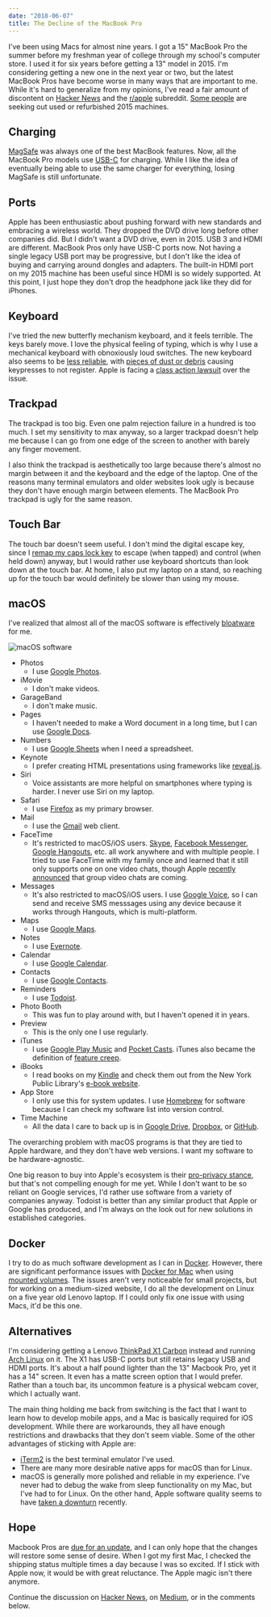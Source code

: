 ```yaml
---
date: "2018-06-07"
title: The Decline of the MacBook Pro
---
```


I've been using Macs for almost nine years. I got a 15" MacBook Pro the summer
before my freshman year of college through my school's computer store. I used
it for six years before getting a 13" model in 2015. I'm considering getting a
new one in the next year or two, but the latest MacBook Pros have
become worse in many ways that are important to me. While it's hard to
generalize from my opinions, I've read a fair amount of discontent on [Hacker
News](https://news.ycombinator.com/) and the
[r/apple](https://www.reddit.com/r/apple/) subreddit. [Some
people](https://marco.org/2017/11/14/best-laptop-ever) are seeking out used or
refurbished 2015 machines.

## Charging

[MagSafe](https://en.wikipedia.org/wiki/MagSafe) was always one of the best
MacBook features. Now, all the MacBook Pro models use
[USB-C](https://en.wikipedia.org/wiki/USB-C) for charging. While I like the
idea of eventually being able to use the same charger for everything, losing
MagSafe is still unfortunate.

## Ports

Apple has been enthusiastic about pushing forward with new standards and
embracing a wireless world. They dropped the DVD drive long before other
companies did. But I didn't want a DVD drive, even in 2015. USB 3 and HDMI are
different. MacBook Pros only have USB-C ports now. Not having a single legacy
USB port may be progressive, but I don't like the idea of buying and carrying
around dongles and adapters. The built-in HDMI port on my 2015 machine has been
useful since HDMI is so widely supported. At this point, I just hope they don't
drop the headphone jack like they did for iPhones.

## Keyboard

I've tried the new butterfly mechanism keyboard, and it feels terrible. The keys
barely move. I love the physical feeling of typing, which is why I use a
mechanical keyboard with obnoxiously loud switches. The new keyboard also seems
to be [less
reliable](https://theoutline.com/post/2402/the-new-macbook-keyboard-is-ruining-my-life),
with [pieces of dust or
debris](https://arstechnica.com/gadgets/2018/05/report-butterfly-macbook-pro-keyboards-require-more-frequent-more-expensive-repairs/)
causing keypresses to not register. Apple is facing a [class action
lawsuit](https://www.engadget.com/2018/05/12/apple-faces-class-action-lawsuit-over-macbook-keyboards/)
over the issue.

## Trackpad

The trackpad is too big. Even one palm rejection failure in a hundred is too
much. I set my sensitivity to max anyway, so a larger trackpad doesn't help me
because I can go from one edge of the screen to another with barely any finger
movement.

I also think the trackpad is aesthetically too large because there's almost no
margin between it and the keyboard and the edge of the laptop. One of the
reasons many terminal emulators and older websites look ugly is because they
don't have enough margin between elements. The MacBook Pro trackpad is ugly for
the same reason.

## Touch Bar

The touch bar doesn't seem useful. I don't mind the digital escape key, since I
[remap my caps lock key](https://github.com/dguo/dotfiles) to escape (when
tapped) and control (when held down) anyway, but I would rather use keyboard
shortcuts than look down at the touch bar. At home, I also put my laptop on a
stand, so reaching up for the touch bar would definitely be slower than using
my mouse.

## macOS

I've realized that almost all of the macOS software is effectively [bloatware](https://en.wikipedia.org/wiki/Software_bloat#Bloatware) for me.

![macOS software](https://i.imgur.com/IO6AQCf.png)

* Photos
    * I use [Google Photos](https://www.google.com/photos/about/).
* iMovie
    * I don't make videos.
* GarageBand
    * I don't make music.
* Pages
    * I haven't needed to make a Word document in a long time, but I can use [Google Docs](https://www.google.com/docs/about/).
* Numbers
    * I use [Google Sheets](https://www.google.com/sheets/about/) when I need a spreadsheet.
* Keynote
    * I prefer creating HTML presentations using frameworks like [reveal.js](https://revealjs.com/).
* Siri
    * Voice assistants are more helpful on smartphones where typing is harder. I never use Siri on my laptop.
* Safari
    * I use [Firefox](https://www.mozilla.org/en-US/firefox/) as my primary browser.
* Mail
    * I use the [Gmail](https://www.google.com/gmail/about/) web client.
* FaceTime
    * It's restricted to macOS/iOS users. [Skype](https://www.skype.com/), [Facebook Messenger](https://www.messenger.com/), [Google Hangouts](https://hangouts.google.com/), etc. all work anywhere and with multiple people. I tried to use FaceTime with my family once and learned that it still only supports one on one video chats, though Apple [recently announced](https://techcrunch.com/2018/06/04/apple-is-adding-group-facetime-video-calls-to-ios-12/) that group video chats are coming.
* Messages
    * It's also restricted to macOS/iOS users. I use [Google Voice](https://www.google.com/voice), so I can send and receive SMS messsages using any device because it works through Hangouts, which is multi-platform.
* Maps
    * I use [Google Maps](https://www.google.com/maps).
* Notes
    * I use [Evernote](https://www.evernote.com).
* Calendar
    * I use [Google Calendar](https://www.google.com/calendar/about/).
* Contacts
    * I use [Google Contacts](https://www.google.com/contacts/).
* Reminders
    * I use [Todoist](https://todoist.com).
* Photo Booth
    * This was fun to play around with, but I haven't opened it in years.
* Preview
    * This is the only one I use regularly.
* iTunes
    * I use [Google Play Music](https://play.google.com/music/) and [Pocket Casts](https://www.shiftyjelly.com/pocketcasts/). iTunes also became the definition of [feature creep](https://en.wikipedia.org/wiki/Feature_creep).
* iBooks
    * I read books on my [Kindle](https://en.wikipedia.org/wiki/Amazon_Kindle) and check them out from the New York Public Library's [e-book website](https://nypl.overdrive.com/).
* App Store
    * I only use this for system updates. I use [Homebrew](https://caskroom.github.io/) for software because I can check my software list into version control.
* Time Machine
    * All the data I care to back up is in [Google Drive](https://www.google.com/drive/), [Dropbox](https://www.dropbox.com/), or [GitHub](https://github.com/).

The overarching problem with macOS programs is that they are tied to Apple
hardware, and they don't have web versions. I want my software to be
hardware-agnostic.

One big reason to buy into Apple's ecosystem is their [pro-privacy
stance](https://techcrunch.com/2015/06/02/apples-tim-cook-delivers-blistering-speech-on-encryption-privacy/),
but that's not compelling enough for me yet. While I don't want to be so
reliant on Google services, I'd rather use software from a variety of companies
anyway.  Todoist is better than any similar product that Apple or Google has
produced, and I'm always on the look out for new solutions in established
categories.

## Docker

I try to do as much software development as I can in
[Docker](https://www.docker.com/). However, there are significant performance
issues with [Docker for Mac](https://www.docker.com/docker-mac) when using
[mounted volumes](https://github.com/docker/for-mac/issues/77). The issues
aren't very noticeable for small projects, but for working on a medium-sized
website, I do all the development on Linux on a five year old Lenovo laptop.
If I could only fix one issue with using Macs, it'd be this one.

## Alternatives

I'm considering getting a Lenovo [ThinkPad X1
Carbon](https://en.wikipedia.org/wiki/ThinkPad_X1_Carbon) instead and running
[Arch Linux](https://www.archlinux.org/) on it. The X1 has USB-C ports but
still retains legacy USB and HDMI ports. It's about a half pound lighter than
the 13" Macbook Pro, yet it has a 14" screen. It even has a matte screen option
that I would prefer. Rather than a touch bar, its uncommon feature is a
physical webcam cover, which I actually want.

The main thing holding me back from switching is the fact that I want to learn
how to develop mobile apps, and a Mac is basically required for iOS
development. While there are workarounds, they all have enough restrictions and
drawbacks that they don't seem viable. Some of the other advantages of sticking
with Apple are:

* [iTerm2](https://iterm2.com/) is the best terminal emulator I've used.
* There are many more desirable native apps for macOS than for Linux.
* macOS is generally more polished and reliable in my experience. I've never had to debug the wake from sleep functionality on my Mac, but I've had to for Linux. On the other hand, Apple software quality seems to have [taken a downturn](https://www.wired.com/story/apples-security-macos-high-sierra-ios-11/) recently.

## Hope

Macbook Pros are [due for an update](https://buyersguide.macrumors.com/#Mac),
and I can only hope that the changes will restore some sense of desire. When I
got my first Mac, I checked the shipping status multiple times a day because I
was so excited. If I stick with Apple now, it would be with great reluctance.
The Apple magic isn't there anymore.

Continue the discussion on [Hacker
News](https://news.ycombinator.com/item?id=17266492), on
[Medium](https://medium.com/@dannyguo/the-decline-of-the-macbook-pro-e5a7c2215d61),
or in the comments below.

